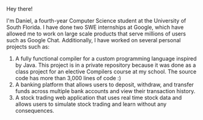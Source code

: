 Hey there! 

I'm Daniel, a fourth-year Computer Science student at the University of South Florida.
I have done two SWE internships at Google, which have allowed me to work on large scale products that serve millions of users such as Google Chat.
Additionally, I have worked on several personal projects such as:
  1) A fully functional compiler for a custom programming language inspired by Java. This project is in a private repository because it was done as a class project for an elective Compilers course at my school. The source code has more than 3,000 lines of code :)
  2) A banking platform that allows users to deposit, withdraw, and transfer funds across multiple bank accounts and view their transaction history.
  3) A stock trading web application that uses real time stock data and allows users to simulate stock trading and learn without any consequences. 




<!---
daniel19e/daniel19e is a ✨ special ✨ repository because its `README.md` (this file) appears on your GitHub profile.
You can click the Preview link to take a look at your changes.
--->
